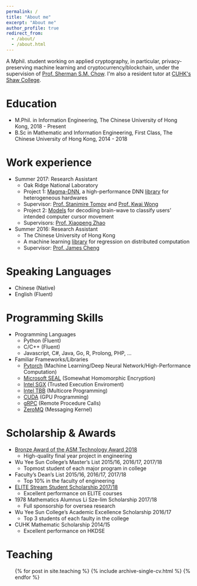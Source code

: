 ```yaml
---
permalink: /
title: "About me"
excerpt: "About me"
author_profile: true
redirect_from: 
  - /about/
  - /about.html
---
```


A Mphil. student working on applied cryptography, in particular, privacy-preserving machine learning and cryptocurrency/blockchain, under the supervision of [Prof. Sherman S.M. Chow](https://staff.ie.cuhk.edu.hk/~smchow/). 
I'm also a resident tutor at [CUHK's Shaw College](http://www.shaw.cuhk.edu.hk/).

Education
======
* M.Phil. in Information Engineering, The Chinese University of Hong Kong, 2018 - Present
* B.Sc in Mathematic and Information Engineering, First Class, The Chinese University of Hong Kong, 2014 - 2018

Work experience
======
* Summer 2017: Research Assistant
  * Oak Ridge National Laboratory
  * Project 1: [Magma-DNN](http://icl.utk.edu/projectsfiles/magma/pubs/71-MagmaDNN.pdf), 
  a high-performance DNN [library](https://bitbucket.org/icl/magmadnn/src/master/) 
  for heterogeneous hardwares
  * Supervisor: [Prof. Stanimire Tomov](http://www.icl.utk.edu/~tomov/) 
  and [Prof. Kwai Wong](https://mabe.utk.edu/people/kwai-l-wong/)
  * Project 2: [Models](https://ieeexplore.ieee.org/document/8610180) 
  for decodiing brain-wave to classify users’ intended computer cursor movement
  * Supervisors: [Prof. Xiaopeng Zhao](https://mabe.utk.edu/people/xiaopeng-zhao/)
* Summer 2016: Research Assistant
  * The Chinese University of Hong Kong
  * A machine learning [library](https://github.com/husky-team/husky/tree/master/lib/ml) 
  for regression on distributed computation
  * Supervisor: [Prof. James Cheng](https://www.cse.cuhk.edu.hk/~jcheng/)
  

Speaking Languages
======
  * Chinese (Native)
  * English (Fluent)


Programming Skills
======
  * Programming Languages
    * Python (Fluent)
    * C/C++ (Fluent)
    * Javascript, C#, Java, Go, R, Prolong, PHP, ...
  * Familiar Frameworks/Libraries
    * [Pytorch](https://pytorch.org/) (Machine Learning/Deep Neural Network/High-Performance Computation)
    * [Microsoft SEAL](https://github.com/Microsoft/SEAL) (Somewhat Homomorphic Encryption)
    * [Intel SGX](https://software.intel.com/en-us/sgx) (Trusted Execution Enviroment)
    * [Intel TBB](https://github.com/intel/tbb) (Multicore Programming)
    * [CUDA](https://developer.nvidia.com/cuda-zone) (GPU Programming)
    * [gRPC](https://github.com/grpc/grpc) (Remote Procedure Calls)
    * [ZeroMQ](https://github.com/zeromq/libzmq) (Messaging Kernel)


Scholarship & Awards
=====
  * [Bronze Award of the ASM Technology Award 2018](https://www.erg.cuhk.edu.hk/erg/node/1657)
    * High-quality final year project in engineering
  * Wu Yee Sun College’s Master’s List 2015/16, 2016/17, 2017/18 
    * Topmost student of each major program in college
  * Faculty’s Dean’s List 2015/16, 2016/17, 2017/18 
    * Top 10% in the faculty of engineering
  * [ELITE Stream Student Scholarship 2017/18](https://www.erg.cuhk.edu.hk/erg/Elite/Scholarship) 
    * Excellent performance on ELITE courses
  * 1978 Mathematics Alumnus Li Sze-lim Scholarship 2017/18 
    * Full sponsorship for oversea research
  * Wu Yee Sun College’s Academic Excellence Scholarship 2016/17
    * Top 3 students of each faulty in the college
  * CUHK Mathematic Scholarship 2014/15 
    * Excellent performance on HKDSE

<!---
Publications
======
  <ul>{% for post in site.publications %}
    {% include archive-single-cv.html %}
  {% endfor %}</ul>
  
Talks
======
  <ul>{% for post in site.talks %}
    {% include archive-single-talk-cv.html %}
  {% endfor %}</ul>
-->
  
Teaching
======
  <ul>{% for post in site.teaching %}
    {% include archive-single-cv.html %}
  {% endfor %}</ul>
  
<!--
Service and leadership
======
* Currently signed in to 43 different slack teams
-->

